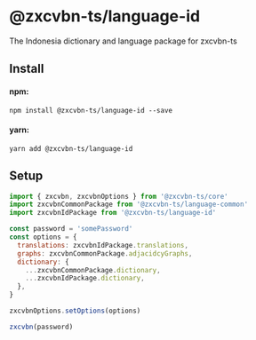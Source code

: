 # @zxcvbn-ts/language-id

The Indonesia dictionary and language package for zxcvbn-ts

## Install

#### npm:

`npm install @zxcvbn-ts/language-id --save`

#### yarn:

`yarn add @zxcvbn-ts/language-id`

## Setup

```js
import { zxcvbn, zxcvbnOptions } from '@zxcvbn-ts/core'
import zxcvbnCommonPackage from '@zxcvbn-ts/language-common'
import zxcvbnIdPackage from '@zxcvbn-ts/language-id'

const password = 'somePassword'
const options = {
  translations: zxcvbnIdPackage.translations,
  graphs: zxcvbnCommonPackage.adjacidcyGraphs,
  dictionary: {
    ...zxcvbnCommonPackage.dictionary,
    ...zxcvbnIdPackage.dictionary,
  },
}

zxcvbnOptions.setOptions(options)

zxcvbn(password)
```
